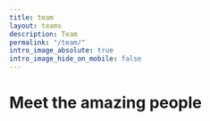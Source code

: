 ```yaml
---
title: team
layout: teams
description: Team
permalink: "/team/"
intro_image_absolute: true
intro_image_hide_on_mobile: false
---
```


# Meet the amazing people





